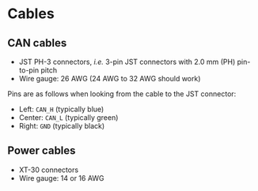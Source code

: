 # Cables

## CAN cables

- JST PH-3 connectors, *i.e.* 3-pin JST connectors with 2.0 mm (PH) pin-to-pin pitch
- Wire gauge: 26 AWG (24 AWG to 32 AWG should work)

Pins are as follows when looking from the cable to the JST connector:

- Left: ``CAN_H`` (typically blue)
- Center: ``CAN_L`` (typically green)
- Right: ``GND`` (typically black)

## Power cables

- XT-30 connectors
- Wire gauge: 14 or 16 AWG

